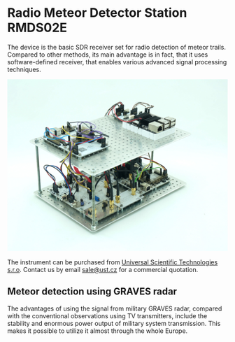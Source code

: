 # Radio Meteor Detector Station RMDS02E

The device is the basic SDR receiver set for radio detection of meteor trails. Compared to other methods, its main advantage is in fact, that it uses software-defined receiver, that enables various advanced signal processing techniques.

![RMDS02E Station](https://raw.githubusercontent.com/bolidozor/RMDS/master/DOC/SRC/img/RMDS02E_Big.jpg "RMDS02E station")

The instrument can be purchased from [Universal Scientific Technologies s.r.o](http://www.ust.cz). Contact us by email sale@ust.cz for a commercial quotation.

## Meteor detection using GRAVES radar

The advantages of using the signal from military GRAVES radar, compared with the conventional observations using TV transmitters, include the stability and enormous power output of military system transmission. This makes it possible to utilize it almost through the whole Europe.

